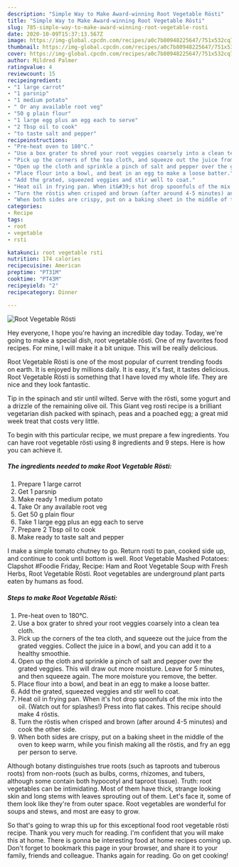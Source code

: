 ```yaml
---
description: "Simple Way to Make Award-winning Root Vegetable Rösti"
title: "Simple Way to Make Award-winning Root Vegetable Rösti"
slug: 785-simple-way-to-make-award-winning-root-vegetable-rosti
date: 2020-10-09T15:37:13.567Z
image: https://img-global.cpcdn.com/recipes/a0c7b80948225647/751x532cq70/root-vegetable-rosti-recipe-main-photo.jpg
thumbnail: https://img-global.cpcdn.com/recipes/a0c7b80948225647/751x532cq70/root-vegetable-rosti-recipe-main-photo.jpg
cover: https://img-global.cpcdn.com/recipes/a0c7b80948225647/751x532cq70/root-vegetable-rosti-recipe-main-photo.jpg
author: Mildred Palmer
ratingvalue: 4
reviewcount: 15
recipeingredient:
- "1 large carrot"
- "1 parsnip"
- "1 medium potato"
- " Or any available root veg"
- "50 g plain flour"
- "1 large egg plus an egg each to serve"
- "2 Tbsp oil to cook"
- "to taste salt and pepper"
recipeinstructions:
- "Pre-heat oven to 180°C."
- "Use a box grater to shred your root veggies coarsely into a clean tea cloth."
- "Pick up the corners of the tea cloth, and squeeze out the juice from the grated veggies. Collect the juice in a bowl, and you can add it to a healthy smoothie."
- "Open up the cloth and sprinkle a pinch of salt and pepper over the grated veggies. This will draw out more moisture. Leave for 5 minutes, and then squeeze again. The more moisture you remove, the better."
- "Place flour into a bowl, and beat in an egg to make a loose batter."
- "Add the grated, squeezed veggies and stir well to coat."
- "Heat oil in frying pan. When it&#39;s hot drop spoonfuls of the mix into the oil. (Watch out for splashes!) Press into flat cakes. This recipe should make 4 röstis."
- "Turn the röstis when crisped and brown (after around 4-5 minutes) and cook the other side."
- "When both sides are crispy, put on a baking sheet in the middle of the oven to keep warm, while you finish making all the röstis, and fry an egg per person to serve."
categories:
- Recipe
tags:
- root
- vegetable
- rsti

katakunci: root vegetable rsti 
nutrition: 174 calories
recipecuisine: American
preptime: "PT31M"
cooktime: "PT43M"
recipeyield: "2"
recipecategory: Dinner

---
```



![Root Vegetable Rösti](https://img-global.cpcdn.com/recipes/a0c7b80948225647/751x532cq70/root-vegetable-rosti-recipe-main-photo.jpg)

Hey everyone, I hope you're having an incredible day today. Today, we're going to make a special dish, root vegetable rösti. One of my favorites food recipes. For mine, I will make it a bit unique. This will be really delicious.

Root Vegetable Rösti is one of the most popular of current trending foods on earth. It is enjoyed by millions daily. It is easy, it's fast, it tastes delicious. Root Vegetable Rösti is something that I have loved my whole life. They are nice and they look fantastic.

Tip in the spinach and stir until wilted. Serve with the rösti, some yogurt and a drizzle of the remaining olive oil. This Giant veg rosti recipe is a brilliant vegetarian dish packed with spinach, peas and a poached egg; a great mid week treat that costs very little.


To begin with this particular recipe, we must prepare a few ingredients. You can have root vegetable rösti using 8 ingredients and 9 steps. Here is how you can achieve it.

<!--inarticleads1-->

##### The ingredients needed to make Root Vegetable Rösti:

1. Prepare 1 large carrot
1. Get 1 parsnip
1. Make ready 1 medium potato
1. Take  Or any available root veg
1. Get 50 g plain flour
1. Take 1 large egg plus an egg each to serve
1. Prepare 2 Tbsp oil to cook
1. Make ready to taste salt and pepper


I make a simple tomato chutney to go. Return rosti to pan, cooked side up, and continue to cook until bottom is well. Root Vegetable Mashed Potatoes: Clapshot #Foodie Friday, Recipe: Ham and Root Vegetable Soup with Fresh Herbs, Root Vegetable Rösti. Root vegetables are underground plant parts eaten by humans as food. 

<!--inarticleads2-->

##### Steps to make Root Vegetable Rösti:

1. Pre-heat oven to 180°C.
1. Use a box grater to shred your root veggies coarsely into a clean tea cloth.
1. Pick up the corners of the tea cloth, and squeeze out the juice from the grated veggies. Collect the juice in a bowl, and you can add it to a healthy smoothie.
1. Open up the cloth and sprinkle a pinch of salt and pepper over the grated veggies. This will draw out more moisture. Leave for 5 minutes, and then squeeze again. The more moisture you remove, the better.
1. Place flour into a bowl, and beat in an egg to make a loose batter.
1. Add the grated, squeezed veggies and stir well to coat.
1. Heat oil in frying pan. When it&#39;s hot drop spoonfuls of the mix into the oil. (Watch out for splashes!) Press into flat cakes. This recipe should make 4 röstis.
1. Turn the röstis when crisped and brown (after around 4-5 minutes) and cook the other side.
1. When both sides are crispy, put on a baking sheet in the middle of the oven to keep warm, while you finish making all the röstis, and fry an egg per person to serve.


Although botany distinguishes true roots (such as taproots and tuberous roots) from non-roots (such as bulbs, corms, rhizomes, and tubers, although some contain both hypocotyl and taproot tissue). Truth: root vegetables can be intimidating. Most of them have thick, strange looking skin and long stems with leaves sprouting out of them. Let&#39;s face it, some of them look like they&#39;re from outer space. Root vegetables are wonderful for soups and stews, and most are easy to grow. 

So that's going to wrap this up for this exceptional food root vegetable rösti recipe. Thank you very much for reading. I'm confident that you will make this at home. There is gonna be interesting food at home recipes coming up. Don't forget to bookmark this page in your browser, and share it to your family, friends and colleague. Thanks again for reading. Go on get cooking!
